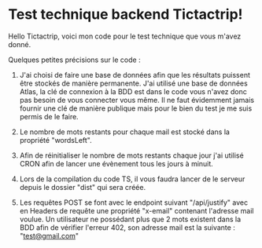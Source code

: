 # Test technique backend Tictactrip!

Hello Tictactrip, voici mon code pour le test technique que vous m'avez donné.

Quelques petites précisions sur le code :

 1. J'ai choisi de faire une base de données afin que les résultats puissent être stockés de manière permanente. J'ai utilisé une base de données Atlas, la clé de connexion à la BDD est dans le code vous n'avez donc pas besoin de vous connecter vous même. Il ne faut évidemment jamais fournir une clé de manière publique mais pour le bien du test je me suis permis de le faire.

2. Le nombre de mots restants pour chaque mail est stocké dans la propriété "wordsLeft".

3. Afin de réinitialiser le nombre de mots restants chaque jour j'ai utilisé CRON afin de lancer une évènement tous les jours à minuit.

4. Lors de la compilation du code TS, il vous faudra lancer de le serveur depuis le dossier "dist" qui sera créée.

5. Les requêtes POST se font avec le endpoint suivant "/api/justify" avec en Headers de requête une propriété "x-email" contenant l'adresse mail voulue. Un utilisateur ne possédant plus que 2 mots existent dans la BDD afin de vérifier l'erreur 402, son adresse mail est la suivante : "test@gmail.com"
